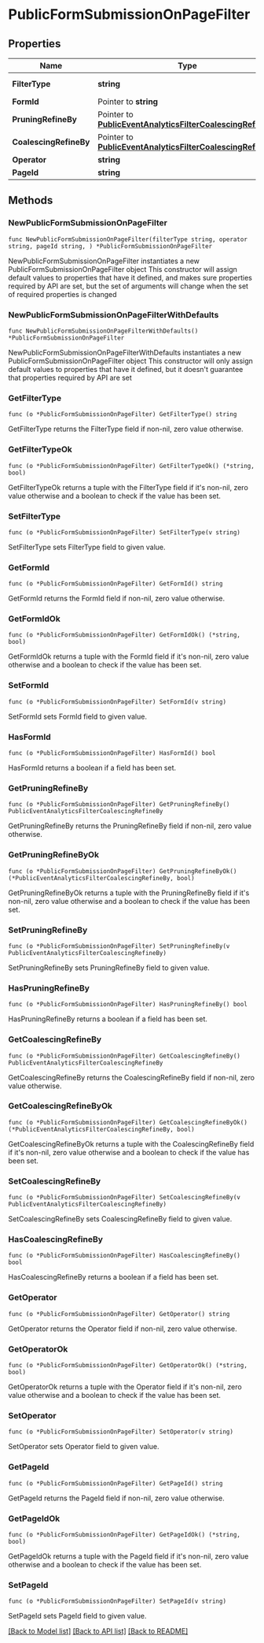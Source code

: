 # PublicFormSubmissionOnPageFilter

## Properties

Name | Type | Description | Notes
------------ | ------------- | ------------- | -------------
**FilterType** | **string** |  | [default to "FORM_SUBMISSION_ON_PAGE"]
**FormId** | Pointer to **string** |  | [optional] 
**PruningRefineBy** | Pointer to [**PublicEventAnalyticsFilterCoalescingRefineBy**](PublicEventAnalyticsFilterCoalescingRefineBy.md) |  | [optional] 
**CoalescingRefineBy** | Pointer to [**PublicEventAnalyticsFilterCoalescingRefineBy**](PublicEventAnalyticsFilterCoalescingRefineBy.md) |  | [optional] 
**Operator** | **string** |  | 
**PageId** | **string** |  | 

## Methods

### NewPublicFormSubmissionOnPageFilter

`func NewPublicFormSubmissionOnPageFilter(filterType string, operator string, pageId string, ) *PublicFormSubmissionOnPageFilter`

NewPublicFormSubmissionOnPageFilter instantiates a new PublicFormSubmissionOnPageFilter object
This constructor will assign default values to properties that have it defined,
and makes sure properties required by API are set, but the set of arguments
will change when the set of required properties is changed

### NewPublicFormSubmissionOnPageFilterWithDefaults

`func NewPublicFormSubmissionOnPageFilterWithDefaults() *PublicFormSubmissionOnPageFilter`

NewPublicFormSubmissionOnPageFilterWithDefaults instantiates a new PublicFormSubmissionOnPageFilter object
This constructor will only assign default values to properties that have it defined,
but it doesn't guarantee that properties required by API are set

### GetFilterType

`func (o *PublicFormSubmissionOnPageFilter) GetFilterType() string`

GetFilterType returns the FilterType field if non-nil, zero value otherwise.

### GetFilterTypeOk

`func (o *PublicFormSubmissionOnPageFilter) GetFilterTypeOk() (*string, bool)`

GetFilterTypeOk returns a tuple with the FilterType field if it's non-nil, zero value otherwise
and a boolean to check if the value has been set.

### SetFilterType

`func (o *PublicFormSubmissionOnPageFilter) SetFilterType(v string)`

SetFilterType sets FilterType field to given value.


### GetFormId

`func (o *PublicFormSubmissionOnPageFilter) GetFormId() string`

GetFormId returns the FormId field if non-nil, zero value otherwise.

### GetFormIdOk

`func (o *PublicFormSubmissionOnPageFilter) GetFormIdOk() (*string, bool)`

GetFormIdOk returns a tuple with the FormId field if it's non-nil, zero value otherwise
and a boolean to check if the value has been set.

### SetFormId

`func (o *PublicFormSubmissionOnPageFilter) SetFormId(v string)`

SetFormId sets FormId field to given value.

### HasFormId

`func (o *PublicFormSubmissionOnPageFilter) HasFormId() bool`

HasFormId returns a boolean if a field has been set.

### GetPruningRefineBy

`func (o *PublicFormSubmissionOnPageFilter) GetPruningRefineBy() PublicEventAnalyticsFilterCoalescingRefineBy`

GetPruningRefineBy returns the PruningRefineBy field if non-nil, zero value otherwise.

### GetPruningRefineByOk

`func (o *PublicFormSubmissionOnPageFilter) GetPruningRefineByOk() (*PublicEventAnalyticsFilterCoalescingRefineBy, bool)`

GetPruningRefineByOk returns a tuple with the PruningRefineBy field if it's non-nil, zero value otherwise
and a boolean to check if the value has been set.

### SetPruningRefineBy

`func (o *PublicFormSubmissionOnPageFilter) SetPruningRefineBy(v PublicEventAnalyticsFilterCoalescingRefineBy)`

SetPruningRefineBy sets PruningRefineBy field to given value.

### HasPruningRefineBy

`func (o *PublicFormSubmissionOnPageFilter) HasPruningRefineBy() bool`

HasPruningRefineBy returns a boolean if a field has been set.

### GetCoalescingRefineBy

`func (o *PublicFormSubmissionOnPageFilter) GetCoalescingRefineBy() PublicEventAnalyticsFilterCoalescingRefineBy`

GetCoalescingRefineBy returns the CoalescingRefineBy field if non-nil, zero value otherwise.

### GetCoalescingRefineByOk

`func (o *PublicFormSubmissionOnPageFilter) GetCoalescingRefineByOk() (*PublicEventAnalyticsFilterCoalescingRefineBy, bool)`

GetCoalescingRefineByOk returns a tuple with the CoalescingRefineBy field if it's non-nil, zero value otherwise
and a boolean to check if the value has been set.

### SetCoalescingRefineBy

`func (o *PublicFormSubmissionOnPageFilter) SetCoalescingRefineBy(v PublicEventAnalyticsFilterCoalescingRefineBy)`

SetCoalescingRefineBy sets CoalescingRefineBy field to given value.

### HasCoalescingRefineBy

`func (o *PublicFormSubmissionOnPageFilter) HasCoalescingRefineBy() bool`

HasCoalescingRefineBy returns a boolean if a field has been set.

### GetOperator

`func (o *PublicFormSubmissionOnPageFilter) GetOperator() string`

GetOperator returns the Operator field if non-nil, zero value otherwise.

### GetOperatorOk

`func (o *PublicFormSubmissionOnPageFilter) GetOperatorOk() (*string, bool)`

GetOperatorOk returns a tuple with the Operator field if it's non-nil, zero value otherwise
and a boolean to check if the value has been set.

### SetOperator

`func (o *PublicFormSubmissionOnPageFilter) SetOperator(v string)`

SetOperator sets Operator field to given value.


### GetPageId

`func (o *PublicFormSubmissionOnPageFilter) GetPageId() string`

GetPageId returns the PageId field if non-nil, zero value otherwise.

### GetPageIdOk

`func (o *PublicFormSubmissionOnPageFilter) GetPageIdOk() (*string, bool)`

GetPageIdOk returns a tuple with the PageId field if it's non-nil, zero value otherwise
and a boolean to check if the value has been set.

### SetPageId

`func (o *PublicFormSubmissionOnPageFilter) SetPageId(v string)`

SetPageId sets PageId field to given value.



[[Back to Model list]](../README.md#documentation-for-models) [[Back to API list]](../README.md#documentation-for-api-endpoints) [[Back to README]](../README.md)



